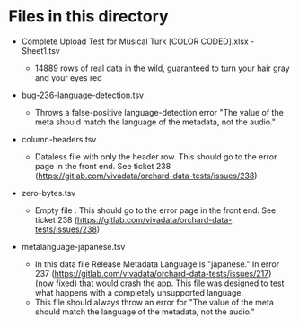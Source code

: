 # Files in this directory

* Complete Upload Test for Musical Turk [COLOR CODED].xlsx - Sheet1.tsv
  * 14889 rows of real data in the wild, guaranteed to turn your hair gray and your eyes red

* bug-236-language-detection.tsv
  * Throws a false-positive language-detection error "The value of the meta should match the language of the metadata, not the audio."

* column-headers.tsv
  * Dataless file with only the header row. This should go to the error page in the front end. See ticket 238 (https://gitlab.com/vivadata/orchard-data-tests/issues/238)

* zero-bytes.tsv
    * Empty file . This should go to the error page in the front end. See ticket 238 (https://gitlab.com/vivadata/orchard-data-tests/issues/238)  

* metalanguage-japanese.tsv
  * In this data file Release Metadata Language is "japanese." In error 237 (https://gitlab.com/vivadata/orchard-data-tests/issues/217) (now fixed) that would crash the app. This file was designed to test what happens with a completely unsupported language.
  * This file should always throw an error for "The value of the meta should match the language of the metadata, not the audio."

